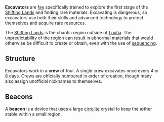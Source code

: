 **Excavators** are [fae](<../Æther/Fae.md>) specifically trained to explore the first stage of the [Shifting Lands](<../Locations/Shifting Lands.md>) and finding rare materials. Excavating is dangerous, so excavators use both their skills and advanced technology to protect themselves and acquire rare resources.

The [Shifting Lands](<../Locations/Shifting Lands.md>) is the chaotic region outside of [Luxtia](<../Locations/Luxtia.md>). The unpredictability of the region can result in abnormal materials that would otherwise be difficult to create or obtain, even with the use of [sequencing](<../Æther/Sequencing.md>).

## Structure
Excavators work in a **crew** of four. A single crew excavates once every 4 or 8 days. Crews are officially numbered in order of creation, though many also assign unofficial nicknames to themselves.

## Beacons
A **beacon** is a device that uses a large [cirrolite](<./Cirrolite.md>) crystal to keep the æther stable within a small region.
